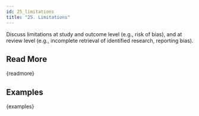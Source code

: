 ```yaml
---
id: 25_limitations
title: "25. Limitations"
---
```

Discuss limitations at study and outcome level (e.g., risk of bias), and at review level (e.g., incomplete retrieval of identified research, reporting bias).

## Read More

{readmore}

## Examples

{examples}